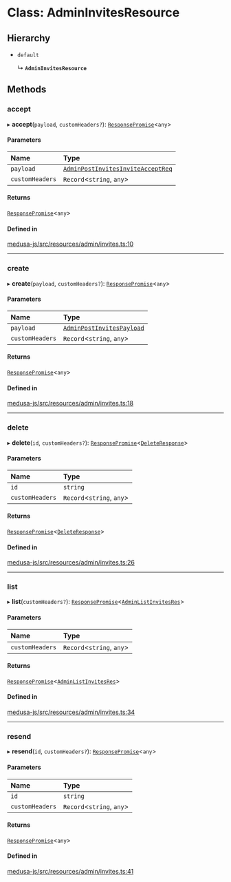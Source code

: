 # Class: AdminInvitesResource

## Hierarchy

- `default`

  ↳ **`AdminInvitesResource`**

## Methods

### accept

▸ **accept**(`payload`, `customHeaders?`): [`ResponsePromise`](../modules/internal.md#responsepromise)<`any`\>

#### Parameters

| Name | Type |
| :------ | :------ |
| `payload` | [`AdminPostInvitesInviteAcceptReq`](internal-10.AdminPostInvitesInviteAcceptReq.md) |
| `customHeaders` | `Record`<`string`, `any`\> |

#### Returns

[`ResponsePromise`](../modules/internal.md#responsepromise)<`any`\>

#### Defined in

[medusa-js/src/resources/admin/invites.ts:10](https://github.com/medusajs/medusa/blob/105c68929/packages/medusa-js/src/resources/admin/invites.ts#L10)

___

### create

▸ **create**(`payload`, `customHeaders?`): [`ResponsePromise`](../modules/internal.md#responsepromise)<`any`\>

#### Parameters

| Name | Type |
| :------ | :------ |
| `payload` | [`AdminPostInvitesPayload`](../modules/internal-10.md#adminpostinvitespayload) |
| `customHeaders` | `Record`<`string`, `any`\> |

#### Returns

[`ResponsePromise`](../modules/internal.md#responsepromise)<`any`\>

#### Defined in

[medusa-js/src/resources/admin/invites.ts:18](https://github.com/medusajs/medusa/blob/105c68929/packages/medusa-js/src/resources/admin/invites.ts#L18)

___

### delete

▸ **delete**(`id`, `customHeaders?`): [`ResponsePromise`](../modules/internal.md#responsepromise)<[`DeleteResponse`](../modules/internal-3.md#deleteresponse)\>

#### Parameters

| Name | Type |
| :------ | :------ |
| `id` | `string` |
| `customHeaders` | `Record`<`string`, `any`\> |

#### Returns

[`ResponsePromise`](../modules/internal.md#responsepromise)<[`DeleteResponse`](../modules/internal-3.md#deleteresponse)\>

#### Defined in

[medusa-js/src/resources/admin/invites.ts:26](https://github.com/medusajs/medusa/blob/105c68929/packages/medusa-js/src/resources/admin/invites.ts#L26)

___

### list

▸ **list**(`customHeaders?`): [`ResponsePromise`](../modules/internal.md#responsepromise)<[`AdminListInvitesRes`](../modules/internal-10.md#adminlistinvitesres)\>

#### Parameters

| Name | Type |
| :------ | :------ |
| `customHeaders` | `Record`<`string`, `any`\> |

#### Returns

[`ResponsePromise`](../modules/internal.md#responsepromise)<[`AdminListInvitesRes`](../modules/internal-10.md#adminlistinvitesres)\>

#### Defined in

[medusa-js/src/resources/admin/invites.ts:34](https://github.com/medusajs/medusa/blob/105c68929/packages/medusa-js/src/resources/admin/invites.ts#L34)

___

### resend

▸ **resend**(`id`, `customHeaders?`): [`ResponsePromise`](../modules/internal.md#responsepromise)<`any`\>

#### Parameters

| Name | Type |
| :------ | :------ |
| `id` | `string` |
| `customHeaders` | `Record`<`string`, `any`\> |

#### Returns

[`ResponsePromise`](../modules/internal.md#responsepromise)<`any`\>

#### Defined in

[medusa-js/src/resources/admin/invites.ts:41](https://github.com/medusajs/medusa/blob/105c68929/packages/medusa-js/src/resources/admin/invites.ts#L41)
